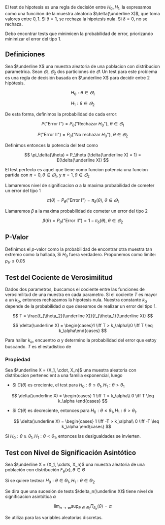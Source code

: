 El test de hipotesis es una regla de decisión entre $H_0, H_1$, la expresamos como una funciñon de la muestra aleatoria $\delta(\underline X)$, que toma valores entre $0, 1$. Si $\delta = 1$, se rechaza la hipotesis nula. Si $\delta = 0$, no se rechaza.

Debo encontrar tests que minimicen la probabilidad de error, priorizando minimizar el error del tipo 1.

## Definiciones

Sea $\underline X$ una muestra aleatoria de una poblacion con distribucion parametrica. Sean $\varTheta_1, \varTheta_2$ dos particiones de $\varTheta$. Un test para este problema es una regla de decisión basada en $\underline X$ para decidir entre 2 hipótesis.

$$
H_0: \theta \in \varTheta_1
$$

$$
H_1: \theta \in \varTheta_2
$$

De esta forma, definimos la probabilidad de cada error:

$$
P(\text{"Error I"})=P_\theta(\text{"Rechazar $H_0$"}),\ \theta \in \varTheta_1
$$

$$
P(\text{"Error II"})=P_\theta(\text{"No rechazar $H_0$"}),\ \theta \in \varTheta_2
$$

Definimos entonces la potencia del test como

$$
\pi_\delta(\theta) = P_\theta (\delta(\underline X) = 1) = E(\delta(\underline X))
$$

El test perfecto es aquel que tiene como funcion potencia una funcion partida con $\pi = 0, \theta \in \varTheta_1$, y $\pi = 1, \theta \in \varTheta_2$

Llamaremos nivel de significacion $\alpha$ a la maxima probabilidad de cometer un error del tipo 1

$$
\alpha(\theta) = P_\theta(\text{"Error I"}) = \pi_\delta(\theta),\  \theta \in \varTheta_1
$$

Llamaremos $\beta$ a la maxima probabilidad de cometer un error del tipo 2

$$
\beta(\theta) = P_\theta(\text{"Error II"}) = 1 -\pi_\delta(\theta),\  \theta \in \varTheta_2
$$

## P-Valor

Definimos el $p$-valor como la probabilidad de encontrar otra muestra tan extremo como la hallada, Si $H_0$ fuera verdadero. Proponemos como limite: $p_V \leq 0.05$

## Test del Cociente de Verosimilitud

Dados dos parametros, buscamos el cociente entre las funciones de verosimilitud de una muestra en cada parametro. Si el cociente $T$ es mayor a un $k_\alpha$, entonces rechazamos la hipotesis nula. Nuestra constante $k_\alpha$ depende de la probabilidad $\alpha$ que deseamos de realizar un error del tipo 1.

$$
T = \frac{f_{\theta_2}(\underline X)}{f_{\theta_1}(\underline X)}
$$

$$
\delta(\underline X) = \begin{cases}1 \iff T > k_\alpha\\0 \iff T \leq k_\alpha\end{cases}
$$

Para hallar $k_\alpha$, encuentro $\alpha$ y determino la probabilidad del error que estoy buscando. $T$ es el estadistico de

### Propiedad

Sea $\underline X = (X_1, \cdot, X_n)$ una muestra aleatoria con distribucion pertenecient a una familia exponencial, luego

- Si $C(\theta)$ es creciente, el test para $H_0: \theta \leq \theta_1, H_1: \theta > \theta_1$

$$
\delta(\underline X) = \begin{cases}
1 \iff T > k_\alpha\\
0 \iff T \leq k_\alpha
\end{cases}
$$

- Si $C(\theta)$ es decreciente, entonces para $H_0: \theta \leq \theta_1, H_1: \theta > \theta_1$.

	$$
    \delta(\underline X) = \begin{cases}
    1 \iff -T > k_\alpha\\
    0 \iff -T \leq k_\alpha
    \end{cases}
    $$

Si $H_0: \theta \geq \theta_1, H_1: \theta < \theta_1$, entonces las desigualdades se invierten.

## Test con Nivel de Significación Asintótico

Sea $\underline X = (X_1, \cdots, X_n)$ una muestra aleatoria de una población con distribución $F_\theta(x), \theta \in \Theta$

Si se quiere testear $H_0: \theta \in \Theta_1, H_1: \theta \in \Theta_2$

Se dira que una sucesión de tests $\delta_n(\underline X)$ tiene nivel de significacion asintótica $\alpha$

$$
\lim_{n\to\infty} \sup_{\theta \in \Theta_1}\Pi_{\delta_n}(\theta) = \alpha
$$

Se utiliza para las variables aleatorias discretas.
